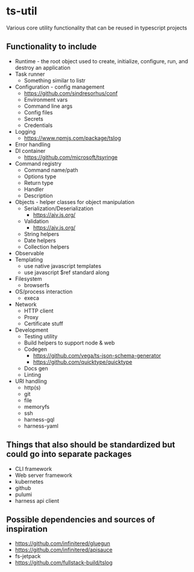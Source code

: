 # ts-util
 Various core utility functionality that can be reused  in typescript projects

## Functionality to include

* Runtime - the root object used to create, initialize, configure, run, and destroy an application
* Task runner
    * Something similar to listr
* Configuration - config management
    * https://github.com/sindresorhus/conf
    * Environment vars
    * Command line args
    * Config files
    * Secrets
    * Credentials
* Logging
    * https://www.npmjs.com/package/tslog
* Error handling
* DI container
    * https://github.com/microsoft/tsyringe 
* Command registry
    * Command name/path
    * Options type
    * Return type
    * Handler
    * Description
* Objects - helper classes for object manipulation
    * Serialization/Deserialization
        * https://ajv.js.org/
    * Validation
        * https://ajv.js.org/
    * String helpers
    * Date helpers
    * Collection helpers
* Observable
* Templating
    * use native javascript templates
    * use javascript $ref standard along
* Filesystem
    * browserfs
* OS/process interaction
    * execa
* Network
    * HTTP client
    * Proxy
    * Certificate stuff
* Development
    * Testing utility
    * Build helpers to support node & web
    * Codegen
        * https://github.com/vega/ts-json-schema-generator
        * https://github.com/quicktype/quicktype
    * Docs gen
    * Linting
* URI handling
    * http(s)
    * git
    * file
    * memoryfs
    * ssh
    * harness-gql
    * harness-yaml

## Things that also should be standardized but could go into separate packages

* CLI framework
* Web server framework
* kubernetes
* github
* pulumi
* harness api client

## Possible dependencies and sources of inspiration

* https://github.com/infinitered/gluegun
* https://github.com/infinitered/apisauce
* fs-jetpack
* https://github.com/fullstack-build/tslog
